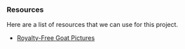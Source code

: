 ### Resources

Here are a list of resources that we can use for this project.

+ [Royalty-Free Goat Pictures](https://unsplash.com/search/photos/goat)
